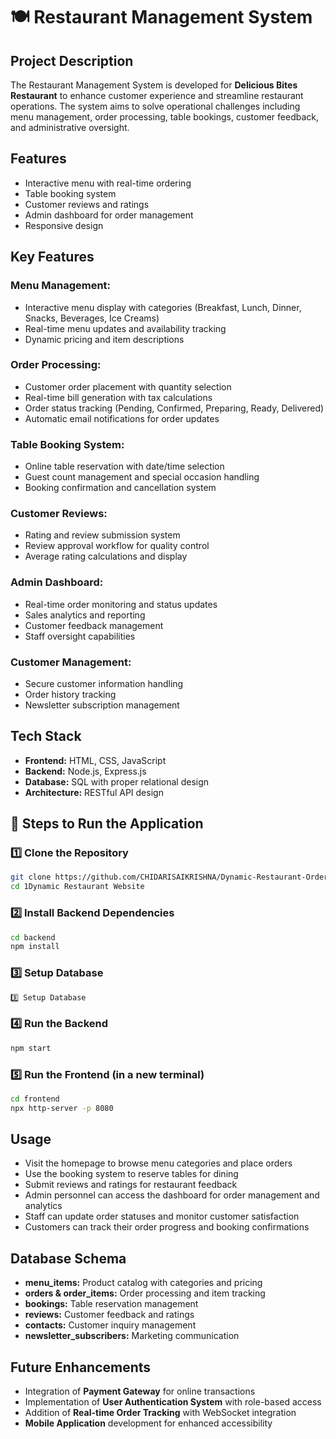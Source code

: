 # 🍽️ Restaurant Management System

## Project Description
The Restaurant Management System is developed for **Delicious Bites Restaurant** to enhance customer experience and streamline restaurant operations. The system aims to solve operational challenges including menu management, order processing, table bookings, customer feedback, and administrative oversight.

## Features
- Interactive menu with real-time ordering
- Table booking system
- Customer reviews and ratings
- Admin dashboard for order management
- Responsive design

## Key Features

### Menu Management:
- Interactive menu display with categories (Breakfast, Lunch, Dinner, Snacks, Beverages, Ice Creams)
- Real-time menu updates and availability tracking
- Dynamic pricing and item descriptions

### Order Processing:
- Customer order placement with quantity selection
- Real-time bill generation with tax calculations
- Order status tracking (Pending, Confirmed, Preparing, Ready, Delivered)
- Automatic email notifications for order updates

### Table Booking System:
- Online table reservation with date/time selection
- Guest count management and special occasion handling
- Booking confirmation and cancellation system

### Customer Reviews:
- Rating and review submission system
- Review approval workflow for quality control
- Average rating calculations and display

### Admin Dashboard:
- Real-time order monitoring and status updates
- Sales analytics and reporting
- Customer feedback management
- Staff oversight capabilities

### Customer Management:
- Secure customer information handling
- Order history tracking
- Newsletter subscription management

## Tech Stack
- **Frontend:** HTML, CSS, JavaScript
- **Backend:** Node.js, Express.js
- **Database:** SQL with proper relational design
- **Architecture:** RESTful API design




## 🚀 Steps to Run the Application

### 1️⃣ Clone the Repository
```bash
git clone https://github.com/CHIDARISAIKRISHNA/Dynamic-Restaurant-Ordering-Payment-System.git
cd 1Dynamic Restaurant Website
```


### 2️⃣ Install Backend Dependencies
```bash
cd backend
npm install
```

### 3️⃣ Setup Database
```bash
3️⃣ Setup Database
```

### 4️⃣ Run the Backend
```bash
npm start
```

### 5️⃣ Run the Frontend (in a new terminal)
```bash
cd frontend
npx http-server -p 8080
```



## Usage
- Visit the homepage to browse menu categories and place orders
- Use the booking system to reserve tables for dining
- Submit reviews and ratings for restaurant feedback
- Admin personnel can access the dashboard for order management and analytics
- Staff can update order statuses and monitor customer satisfaction
- Customers can track their order progress and booking confirmations

## Database Schema
- **menu_items:** Product catalog with categories and pricing
- **orders & order_items:** Order processing and item tracking
- **bookings:** Table reservation management
- **reviews:** Customer feedback and ratings
- **contacts:** Customer inquiry management
- **newsletter_subscribers:** Marketing communication



## Future Enhancements
- Integration of **Payment Gateway** for online transactions
- Implementation of **User Authentication System** with role-based access
- Addition of **Real-time Order Tracking** with WebSocket integration
- **Mobile Application** development for enhanced accessibility


